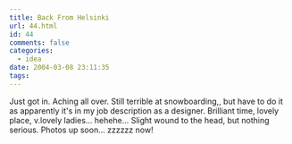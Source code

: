 ```yaml
---
title: Back From Helsinki
url: 44.html
id: 44
comments: false
categories:
  - idea
date: 2004-03-08 23:11:35
tags:
---
```


Just got in. Aching all over. Still terrible at snowboarding,, but have to do it as apparently it's in my job description as a designer. Brilliant time, lovely place, v.lovely ladies... hehehe... Slight wound to the head, but nothing serious. Photos up soon... zzzzzz now!